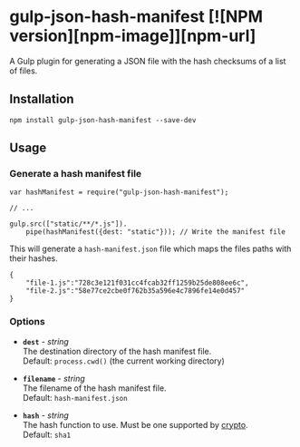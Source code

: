 # gulp-json-hash-manifest [![NPM version][npm-image]][npm-url]
A Gulp plugin for generating a JSON file with the hash checksums of a list of files.

## Installation

    npm install gulp-json-hash-manifest --save-dev

## Usage
### Generate a hash manifest file
```
var hashManifest = require("gulp-json-hash-manifest");

// ...

gulp.src(["static/**/*.js"]).
	pipe(hashManifest({dest: "static"})); // Write the manifest file
```
   
This will generate a `hash-manifest.json` file which maps the files paths with their hashes.
```
{
	"file-1.js":"728c3e121f031cc4fcab32ff1259b25de808ee6c",
	"file-2.js":"58e77ce2cbe0f762b35a596e4c7896fe14e0d457"
}
```

### Options
- **`dest`** - *string*  
    The destination directory of the hash manifest file.  
    Default: `process.cwd()` (the current working directory)

- **`filename`** - *string*  
    The filename of the hash manifest file.  
    Default: `hash-manifest.json`

- **`hash`** - *string*  
    The hash function to use. Must be one supported by 
    [crypto](https://www.npmjs.org/package/crypto).  
    Default: `sha1`